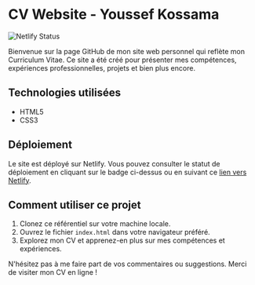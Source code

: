 # CV Website - Youssef Kossama

![Netlify Status](https://api.netlify.com/api/v1/badges/d2dc3360-3c5a-457c-bda2-9e3dce4e63d2/deploy-status)

Bienvenue sur la page GitHub de mon site web personnel qui reflète mon Curriculum Vitae. Ce site a été créé pour présenter mes compétences, expériences professionnelles, projets et bien plus encore.

## Technologies utilisées

- HTML5
- CSS3

## Déploiement

Le site est déployé sur Netlify. Vous pouvez consulter le statut de déploiement en cliquant sur le badge ci-dessus ou en suivant ce [lien vers Netlify](https://app.netlify.com/sites/cv-kossama-youssef/deploys).

## Comment utiliser ce projet

1. Clonez ce référentiel sur votre machine locale.
2. Ouvrez le fichier `index.html` dans votre navigateur préféré.
3. Explorez mon CV et apprenez-en plus sur mes compétences et expériences.

N'hésitez pas à me faire part de vos commentaires ou suggestions. Merci de visiter mon CV en ligne !

